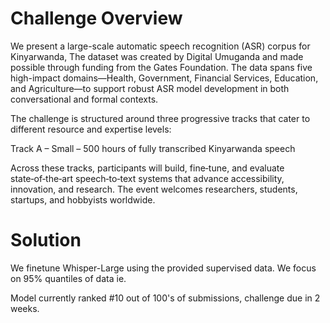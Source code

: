 # Challenge Overview

We present a large-scale automatic speech recognition (ASR) corpus for Kinyarwanda, The dataset was created by Digital Umuganda and made possible through funding from the Gates Foundation. The data spans five high-impact domains—Health, Government, Financial Services, Education, and Agriculture—to support robust ASR model development in both conversational and formal contexts.

The challenge is structured around three progressive tracks that cater to different resource and expertise levels:

Track A – Small – 500 hours of fully transcribed Kinyarwanda speech

Across these tracks, participants will build, fine‑tune, and evaluate state‑of‑the‑art speech‑to‑text systems that advance accessibility, innovation, and research. The event welcomes researchers, students, startups, and hobbyists worldwide.

# Solution

We finetune Whisper-Large using the provided supervised data. We focus on 95% quantiles of data ie. 

Model currently ranked #10 out of 100's of submissions, challenge due in 2 weeks.
